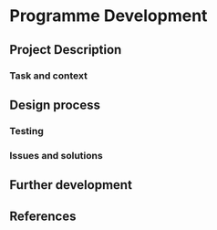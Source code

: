 # Programme Development
 

## Project Description

### Task and context


## Design process

### Testing 

### Issues and solutions

## Further development

## References
